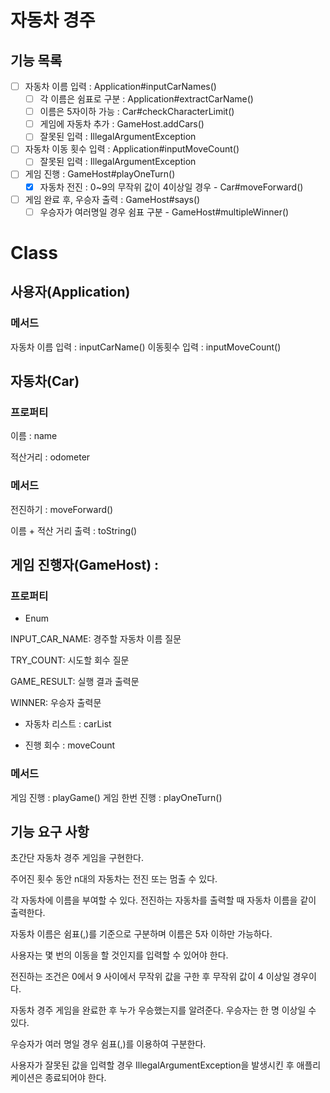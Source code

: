 # 자동차 경주

## 기능 목록
- [ ] 자동차 이름 입력 : Application#inputCarNames()
  - [ ] 각 이름은 쉼표로 구분 : Application#extractCarName()
  - [ ] 이름은 5자이하 가능 : Car#checkCharacterLimit()
  - [ ] 게임에 자동차 추가 : GameHost.addCars() 
  - [ ] 잘못된 입력 : IllegalArgumentException
- [ ] 자동차 이동 횟수 입력 : Application#inputMoveCount()
  - [ ] 잘못된 입력 : IllegalArgumentException
- [ ] 게임 진행 : GameHost#playOneTurn()
  - [X] 자동차 전진 : 0~9의 무작위 값이 4이상일 경우 - Car#moveForward()
- [ ] 게임 완료 후, 우승자 출력 : GameHost#says()
  - [ ] 우승자가 여러명일 경우 쉼표 구분 - GameHost#multipleWinner()

# Class

## 사용자(Application) 
### 메서드
자동차 이름 입력 : inputCarName()
이동횟수 입력 : inputMoveCount()


## 자동차(Car)
### 프로퍼티
이름 : name

적산거리 : odometer


### 메서드
전진하기 : moveForward()

이름 + 적산 거리 출력 : toString()

## 게임 진행자(GameHost) :
### 프로퍼티
+ Enum

INPUT_CAR_NAME: 경주할 자동차 이름 질문

TRY_COUNT: 시도할 회수 질문

GAME_RESULT: 실행 결과 출력문

WINNER: 우승자 출력문

+ 자동차 리스트 : carList

+ 진행 회수 : moveCount

### 메서드
게임 진행 : playGame()
게임 한번 진행 : playOneTurn()



## 기능 요구 사항
초간단 자동차 경주 게임을 구현한다.

주어진 횟수 동안 n대의 자동차는 전진 또는 멈출 수 있다.

각 자동차에 이름을 부여할 수 있다. 전진하는 자동차를 출력할 때 자동차 이름을 같이 출력한다.

자동차 이름은 쉼표(,)를 기준으로 구분하며 이름은 5자 이하만 가능하다.

사용자는 몇 번의 이동을 할 것인지를 입력할 수 있어야 한다.

전진하는 조건은 0에서 9 사이에서 무작위 값을 구한 후 무작위 값이 4 이상일 경우이다.

자동차 경주 게임을 완료한 후 누가 우승했는지를 알려준다. 우승자는 한 명 이상일 수 있다.

우승자가 여러 명일 경우 쉼표(,)를 이용하여 구분한다.

사용자가 잘못된 값을 입력할 경우 IllegalArgumentException을 발생시킨 후 애플리케이션은 종료되어야 한다.

